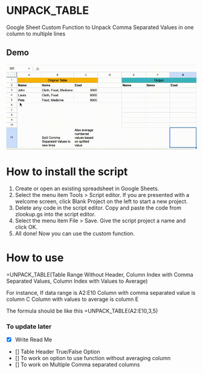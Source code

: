 # UNPACK_TABLE
Google Sheet Custom Function to Unpack Comma Separated Values in one column to multiple lines

## Demo
![](https://github.com/nyanlynntherazi/UNPACK_TABLE/blob/main/demo.gif)

# How to install the script

1. Create or open an existing spreadsheet in Google Sheets.
2. Select the menu item Tools > Script editor. If you are presented with a welcome screen, click Blank Project on the left to start a new project.
3. Delete any code in the script editor. Copy and paste the code from zlookup.gs into the script editor.
4. Select the menu item File > Save. Give the script project a name and click OK.
5. All done! Now you can use the custom function.

# How to use
=UNPACK_TABLE(Table Range Without Header, Column Index with Comma Separated Values, Column Index with Values to Average)

For instance,
If data range is A2:E10
Column with comma separated value is column C
Column with values to average is column E

The formula should be like this
=UNPACK_TABLE(A2:E10,3,5)

### To update later

- [x] Write Read Me 
- [] Table Header True/False Option
- [] To work on option to use function without averaging column
- [] To work on Multiple Comma separated columns
